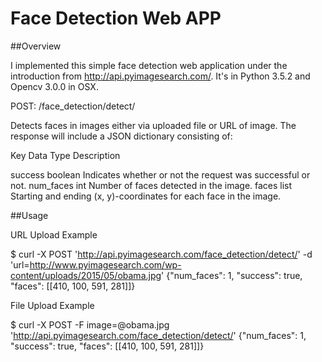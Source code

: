 # Face Detection Web APP

##Overview

I implemented this simple face detection web application under the introduction from http://api.pyimagesearch.com/. It's in Python 3.5.2 and Opencv 3.0.0 in OSX.  

POST: /face_detection/detect/

Detects faces in images either via uploaded file or URL of image. The response will include a JSON dictionary consisting of:

Key	Data Type	Description

success	boolean	Indicates whether or not the request was successful or not.
num_faces	int	Number of faces detected in the image.
faces	list	Starting and ending (x, y)-coordinates for each face in the image.

##Usage

URL Upload Example

$ curl -X POST 'http://api.pyimagesearch.com/face_detection/detect/' -d 'url=http://www.pyimagesearch.com/wp-content/uploads/2015/05/obama.jpg'
{"num_faces": 1, "success": true, "faces": [[410, 100, 591, 281]]}

File Upload Example

$ curl -X POST -F image=@obama.jpg 'http://api.pyimagesearch.com/face_detection/detect/'
{"num_faces": 1, "success": true, "faces": [[410, 100, 591, 281]]}
